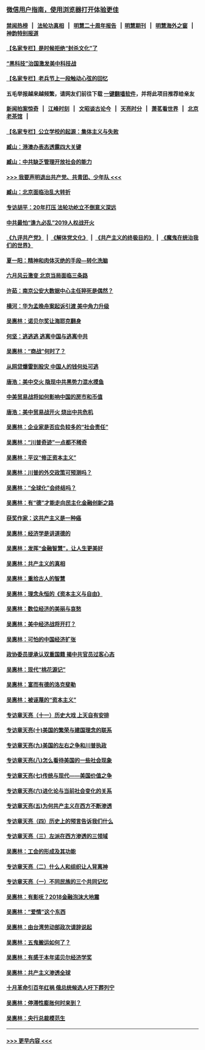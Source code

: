 ### [微信用户指南，使用浏览器打开体验更佳](https://github.com/gfw-breaker/banned-news1/blob/master/indexes/wechat-guide.md?t=0)
#### [禁闻热榜](热点新闻.md?t=0)  &nbsp;&nbsp;|&nbsp;&nbsp; [法轮功真相](https://github.com/gfw-breaker/truth/blob/master/README.md?t=0) &nbsp;&nbsp;|&nbsp;&nbsp; [明慧二十周年报告](https://github.com/gfw-breaker/mh-reports/blob/master/README.md?t=0) &nbsp;&nbsp;|&nbsp;&nbsp;[明慧期刊](https://github.com/gfw-breaker/mh-qikan) &nbsp;&nbsp;|&nbsp;&nbsp; [明慧海外之窗](https://github.com/gfw-breaker/mh-news/blob/master/README.md?t=0) &nbsp;&nbsp;|&nbsp;&nbsp; [神韵特别报道](https://github.com/gfw-breaker/mh-news/blob/master/shenyun.md?t=0)
#### [【名家专栏】是时候拒绝“封杀文化”了](../pages/nsc423/n11814093.md?t=02170611) 
#### [“黑科技”治国激发美中科技战](../pages/nsc423/n11638056.md?t=02170611) 
#### [【名家专栏】老兵节上一段触动心弦的回忆](../pages/nsc423/n11646016.md?t=02170611) 
#### 五毛举报越来越频繁，请网友们前往下载 [一键翻墙软件](https://github.com/gfw-breaker/ssr-accounts)，并将此项目推荐给亲友
#### [新闻拍案惊奇](https://github.com/gfw-breaker/banned-news1/blob/master/pages/link4.md) &nbsp;&nbsp;|&nbsp;&nbsp; [江峰时刻](https://github.com/gfw-breaker/banned-news1/blob/master/pages/link4.md) &nbsp;&nbsp;|&nbsp;&nbsp; [文昭谈古论今](https://github.com/gfw-breaker/banned-news1/blob/master/pages/link4.md) &nbsp;&nbsp;|&nbsp;&nbsp; [天亮时分](https://github.com/gfw-breaker/banned-news1/blob/master/pages/link4.md) &nbsp;&nbsp;|&nbsp;&nbsp; [萧茗看世界](https://github.com/gfw-breaker/banned-news1/blob/master/pages/link4.md) &nbsp;&nbsp;|&nbsp;&nbsp; [北京老茶馆](https://github.com/gfw-breaker/banned-news1/blob/master/pages/link4.md) &nbsp;&nbsp;|&nbsp;&nbsp; 
#### [【名家专栏】公立学校的起源：集体主义与失败](../pages/nsc423/n11601833.md?t=02170611) 
#### [臧山：港澳办表态透露四大关键](../pages/nsc423/n11421628.md?t=02170611) 
#### [臧山：中共缺乏管理开放社会的能力](../pages/nsc423/n11407457.md?t=02170611) 
#### [>>> 我要声明退出共产党、共青团、少年队 <<<](https://github.com/begood0513/goodnews/blob/master/quit/letter.md) 
#### [臧山：北京面临治乱大转折](../pages/nsc423/n11406895.md?t=02170611) 
#### [专访胡平：20年打压 法轮功屹立不倒意义深远](../pages/nsc423/n11398800.md?t=02170611) 
#### [中共最怕“逢九必乱”2019人权战开火](../pages/nsc423/n11385248.md?t=02170611) 
#### [《九评共产党》](https://github.com/begood0513/9ping.md/blob/master/README.md) &nbsp;|&nbsp; [《解体党文化》](../../../../jtdwh.md/blob/master/README.md)  &nbsp;|&nbsp; [《共产主义的终极目的》](../../../../gczydzjmd.md/blob/master/README.md) &nbsp;|&nbsp; [《魔鬼在统治我们的世界》](../../../../mgztzwmdsj.md/blob/master/README.md) 
#### [夏一阳：精神和肉体灭绝的手段—转化洗脑](../pages/nsc423/n11368250.md?t=02170611) 
#### [六月风云激变 北京当局面临三条路](../pages/nsc423/n11313668.md?t=02170611) 
#### [许茹：南京公安大数据中心主任猝死是偶然？](../pages/nsc423/n11064744.md?t=02170611) 
#### [横河：华为孟晚舟案起诉引渡 美中角力升级](../pages/nsc423/n11027230.md?t=02170611) 
#### [吴惠林：诺贝尔奖让海耶克翻身](../pages/nsc423/n10890049.md?t=02170611) 
#### [何坚：逃逃逃 逃离中国与逃离中共](../pages/nsc423/n10592891.md?t=02170611) 
#### [吴惠林：“商战”何时了？](../pages/nsc423/n10573558.md?t=02170611) 
#### [从网贷爆雷到股灾 中国人的钱何处可逃](../pages/nsc423/n10572800.md?t=02170611) 
#### [唐浩：美中交火 隐现中共黑势力混水摸鱼](../pages/nsc423/n10544040.md?t=02170611) 
#### [中美贸易战将如何影响中国的房市和币值](../pages/nsc423/n10543697.md?t=02170611) 
#### [唐浩：美中贸易战开火 烧出中共危机](../pages/nsc423/n10540126.md?t=02170611) 
#### [吴惠林：企业家是否应负较多的“社会责任”](../pages/nsc423/n10535022.md?t=02170611) 
#### [吴惠林：“川普奇迹”一点都不稀奇](../pages/nsc423/n10512808.md?t=02170611) 
#### [吴惠林：平议“修正资本主义”](../pages/nsc423/n10495724.md?t=02170611) 
#### [吴惠林：川普的外交政策可预测吗？](../pages/nsc423/n10462387.md?t=02170611) 
#### [吴惠林：“全球化”会终结吗？](../pages/nsc423/n10452838.md?t=02170611) 
#### [吴惠林：有“德”才能走向民主化金融创新之路](../pages/nsc423/n10432292.md?t=02170611) 
#### [获奖作家：这共产主义是一种癌](../pages/nsc423/n10431541.md?t=02170611) 
#### [吴惠林：经济学是讲道德的](../pages/nsc423/n10398014.md?t=02170611) 
#### [吴惠林：发挥“金融智慧”，让人生更美好](../pages/nsc423/n10375019.md?t=02170611) 
#### [吴惠林：共产主义的真相](../pages/nsc423/n10351394.md?t=02170611) 
#### [吴惠林：重拾古人的智慧](../pages/nsc423/n10337691.md?t=02170611) 
#### [吴惠林：理念永恒的《资本主义与自由》](../pages/nsc423/n10316274.md?t=02170611) 
#### [吴惠林：数位经济的美丽与哀愁](../pages/nsc423/n10292946.md?t=02170611) 
#### [吴惠林：美中经济战将开打？](../pages/nsc423/n10258825.md?t=02170611) 
#### [吴惠林：可怕的中国经济扩张](../pages/nsc423/n10219147.md?t=02170611) 
#### [政协委员提承认双重国籍 揭中共官员过客心态](../pages/nsc423/n10208809.md?t=02170611) 
#### [吴惠林：现代“桃花源记”](../pages/nsc423/n10185234.md?t=02170611) 
#### [吴惠林：富而有德的洛克斐勒](../pages/nsc423/n10142264.md?t=02170611) 
#### [吴惠林：被诬蔑的“资本主义”](../pages/nsc423/n10124816.md?t=02170611) 
#### [专访章天亮（十一）历史大戏 上天自有安排](../pages/nsc423/n10094905.md?t=02170611) 
#### [专访章天亮(十)美国的繁荣与建国理念的联系](../pages/nsc423/n10094899.md?t=02170611) 
#### [专访章天亮(九)美国的左右之争和川普执政](../pages/nsc423/n10094889.md?t=02170611) 
#### [专访章天亮(八)怎么看待美国的一些社会现象](../pages/nsc423/n10094857.md?t=02170611) 
#### [专访章天亮(七)传统与现代——美国价值之争](../pages/nsc423/n10093140.md?t=02170611) 
#### [专访章天亮(六)进化论与当前社会变化的关系](../pages/nsc423/n10092036.md?t=02170611) 
#### [专访章天亮(五)为何共产主义在西方不断渗透](../pages/nsc423/n10083620.md?t=02170611) 
#### [专访章天亮（四）历史上的预言告诉我们什么](../pages/nsc423/n10083606.md?t=02170611) 
#### [专访章天亮（三）左派在西方渗透的三领域](../pages/nsc423/n10081115.md?t=02170611) 
#### [吴惠林：工会的形成及其功能](../pages/nsc423/n10080633.md?t=02170611) 
#### [专访章天亮（二）什么人和组织让人背离神](../pages/nsc423/n10076637.md?t=02170611) 
#### [专访章天亮（一）不同民族的三个共同记忆](../pages/nsc423/n10074188.md?t=02170611) 
#### [吴惠林：有影呒？2018金融泡沫大地震](../pages/nsc423/n10040534.md?t=02170611) 
#### [吴惠林：“爱情”这个东西](../pages/nsc423/n10019423.md?t=02170611) 
#### [吴惠林：由台湾劳动部政次请辞说起](../pages/nsc423/n9979679.md?t=02170611) 
#### [吴惠林：五鬼搬运如何了？](../pages/nsc423/n9925338.md?t=02170611) 
#### [吴惠林：有感于本年诺贝尔经济学奖](../pages/nsc423/n9871883.md?t=02170611) 
#### [吴惠林：共产主义渗透全球](../pages/nsc423/n9812748.md?t=02170611) 
#### [十月革命引百年红祸 俄总统候选人吁下葬列宁](../pages/nsc423/n9810182.md?t=02170611) 
#### [吴惠林：停滞性膨胀何时来到？](../pages/nsc423/n9764136.md?t=02170611) 
#### [吴惠林：央行总裁模范生](../pages/nsc423/n9728134.md?t=02170611) 

----
#### [ >>> 更早内容 <<< ](../indexes/nsc423-earlier.md)
